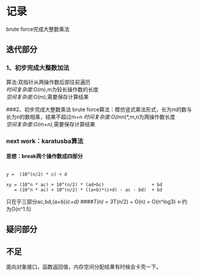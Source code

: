 # 记录
brute force完成大整数乘法<br/>

## 迭代部分

### 1、初步完成大整数加法
算法:双指针从两操作数后部往前遍历<br/>
*时间复杂度*:O(m),m为较长操作数的长度<br/>
*空间复杂度*:O(m),需要保存计算结果<br/>

###2、初步完成大整数乘法
brute force算法：模仿竖式乘法形式，长为m的数与长为n的数相乘，结果不超过m+n
*时间复杂度:O(m*n)*,m,n为两操作数长度<br/>
*空间复杂度:O(m+n)*,需要保存计算结果<br/>

### next work：karatusba算法
#### 思想：break两个操作数成四部分
```x =  (10^(n/2) * a) + b

y =  (10^(n/2) * c) + d

xy = (10^n * ac) + 10^(n/2) * (ad+bc)                  + bd
   = (10^n * ac) + 10^(n/2) * ((a+b)*(c+d) - ac - bd)  + bd
```

只在乎三部分ac,bd,(a+b)*(c+d)
####T(n) = 3*T(n/2) + O(n) = O(n^log3) <-约为O(n^1.5)

## 疑问部分
## 不足
面向对象接口，函数返回值，内存空间分配结果有时候会卡壳一下。


